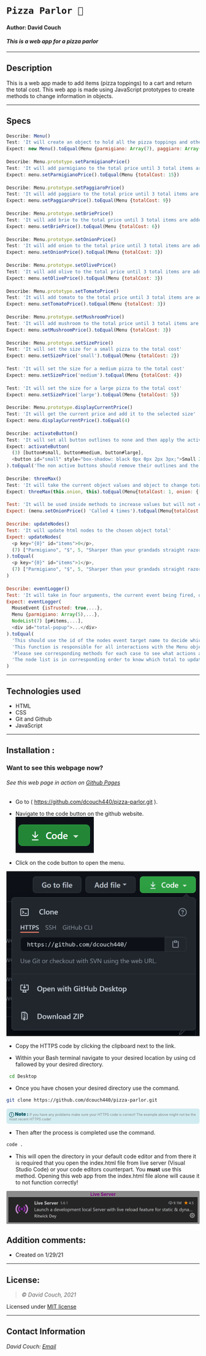 # `Pizza Parlor 🍕`
#### Author: David Couch
#### *This is a web app for a pizza parlor*

* * *

## Description  
This is a web app made to add items (pizza toppings) to a cart and return the total cost. This web app is made using JavaScript prototypes to create methods to change information in objects.

* * *
## Specs
```js
Describe: Menu()
Test: 'It will create an object to hold all the pizza toppings and other options'
Expect: new Menu().toEqual(Menu {parmigiano: Array(7), paggiaro: Array(7), brie: Array(7), onion: Array(7), olive: Array(7), …})

Describe: Menu.prototype.setParmigianoPrice()
Test: 'It will add parmigiano to the total price until 3 total items are added. Cost 5'
Expect: menu.setParmigianoPrice().toEqual(Menu {totalCost: 15})

Describe: Menu.prototype.setPaggiaroPrice()
Test: 'It will add paggiaro to the total price until 3 total items are added. Cost 3'
Expect: menu.setPaggiaroPrice().toEqual(Menu {totalCost: 9})

Describe: Menu.prototype.setBriePrice()
Test: 'It will add brie to the total price until 3 total items are added. Cost 2'
Expect: menu.setBriePrice().toEqual(Menu {totalCost: 6})

Describe: Menu.prototype.setOnionPrice()
Test: 'It will add onion to the total price until 3 total items are added. Cost 1'
Expect: menu.setOnionPrice().toEqual(Menu {totalCost: 3})

Describe: Menu.prototype.setOlivePrice()
Test: 'It will add olive to the total price until 3 total items are added. Cost 1'
Expect: menu.setOlivePrice().toEqual(Menu {totalCost: 3})

Describe: Menu.prototype.setTomatoPrice()
Test: 'It will add tomato to the total price until 3 total items are added. Cost 1'
Expect: menu.setTomatoPrice().toEqual(Menu {totalCost: 3})

Describe: Menu.prototype.setMushroomPrice()
Test: 'It will add mushroom to the total price until 3 total items are added. Cost 1'
Expect: menu.setMushroomPrice().toEqual(Menu {totalCost: 3})

Describe: Menu.prototype.setSizePrice()
Test: 'It will set the size for a small pizza to the total cost'
Expect: menu.setSizePrice('small').toEqual(Menu {totalCost: 2})

Test: 'It will set the size for a medium pizza to the total cost'
Expect: menu.setSizePrice('medium').toEqual(Menu {totalCost: 4})

Test: 'It will set the size for a large pizza to the total cost'
Expect: menu.setSizePrice('large').toEqual(Menu {totalCost: 5})

Describe: Menu.prototype.displayCurrentPrice()
Test: 'It will get the current price and add it to the selected size'
Expect: menu.displayCurrentPrice().toEqual(4)

Describe: activateButton()
Test: 'It will set all button outlines to none and then apply the active button an outline'
Expect: activateButton(
  (3) [button#small, button#medium, button#large],
  <button id=​"small" style=​"box-shadow:​ black 0px 0px 2px 3px;​">​Small 2$​</button>​
).toEqual('The non active buttons should remove their outlines and the active button should receive an outline')

Describe: threeMax()
Test: 'It will take the current object values and object to change total cost up to three'
Expect: threeMax(this.onion, this).toEqual(Menu{totalCost: 1, onion: {[1, {total: 1}]})

Test: 'It will be used inside methods to increase values but will not exceed 3'
Expect: (menu.setOnionPrice() 'Called 4 times').toEqual(Menu{totalCost: 3, onion: {[4, {total: 3}]})

Describe: updateNodes()
Test: 'It will update html nodes to the chosen object total'
Expect: updateNodes(
  <p key="{0}" id="items">0</p>, 
  (7) ["Parmigiano", "$", 5, "Sharper than your grandads straight razor!", 0, {…}, "parmigiano-button"]
).toEqual(
  <p key="{0}" id="items">1</p>, 
  (7) ["Parmigiano", "$", 5, "Sharper than your grandads straight razor!", 1, {…}, "parmigiano-button"]
)

Describe: eventLogger()
Test: 'It will take in four arguments, the current event being fired, object to be called on, nodes to be passed through, and a modal node to show for user total'
Expect: eventLogger(
  MouseEvent {isTrusted: true,...}, 
  Menu {parmigiano: Array(5),...}, 
  NodeList(7) [p#items,...], 
  <div id="total-popup">...</div>
).toEqual(
  'This should use the id of the nodes event target name to decide which action to take.' 
  'This function is responsible for all interactions with the Menu object.' 
  'Please see corresponding methods for each case to see what actions are being taken.' 
  'The node list is in corresponding order to know which total to update.'
) 

```

* * *
## Technologies used
* HTML
* CSS
* Git and Github
* JavaScript
* * *


## Installation : 
### Want to see this webpage now?
###### See this web page in action on [Github Pages]( https://dcouch440.github.io/pizza-parlor/ )

* Go to ( https://github.com/dcouch440/pizza-parlor.git ).

*  Navigate to the code button on the github website.\
![Code button](/img/README/code.PNG)

* Click on the code button to open the menu.

![Github Repo Example](/img/README/HTTPS.png)

- Copy the HTTPS code by clicking the clipboard next to the link.

- Within your Bash terminal navigate to your desired location by using cd fallowed by your desired directory.
```bash
 cd Desktop
``` 

- Once you have chosen your desired directory use the command.
```bash 
git clone https://github.com/dcouch440/pizza-parlor.git
```

<div 
  style="
    background-color: #d1ecf1; 
    color: grey; padding: 6px; 
    font-size: 9px; 
    border-radius: 5px; 
    border: 1px solid #d4ecf1; 
    margin-bottom: 12px"
> 
  <span 
    style="
      font-size: 12px; 
      font-weight: 600; 
      color: #0c5460;"
  >
    ⓘ
  </span>
  <span 
    style="
      font-size: 12px; 
      font-weight: 900; 
      color: #0c5460;
      margin-bottom: 24px"
  >
    Note : 
  </span> 
  If you have any problems make sure your HTTPS code is correct! The example above might not be the most recent HTTPS code!
</div>

* Then after the process is completed use the command.

``` bash
code .
```
* This will open the directory in your default code editor and from there it is required that you open the index.html file from live server (Visual Studio Code) or your code editors counterpart. You <strong>must</strong> use this method. Opening this web app from the index.html file alone will cause it to not function correctly!

<p 
  style="
    font-size: 12px; 
    background-color: #8c8c8c; 
    border-radius: 2px; 
    padding: 1px 5px; 
    text-align: center; 
    color: white; 
    margin-bottom: 24px"
>
  <span style="font-weight: 700; color: purple">Live Server</span>
  <img src="img/README/liveServer.PNG">
</p>


## Addition comments:
* Created on 1/29/21


* * *

## License:
> *&copy; David Couch, 2021*

Licensed under [MIT license](https://mit-license.org/)

* * *

## Contact Information
_David Couch: [Email](dcouch440@gmail.com)_